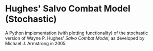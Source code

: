 # Hughes' Salvo Combat Model (Stochastic)
A Python implementation (with plotting functionality) of the stochastic version of Wayne P. Hughes' *Salvo Combat Model*, as developed by Michael J. Armstrong in 2005.